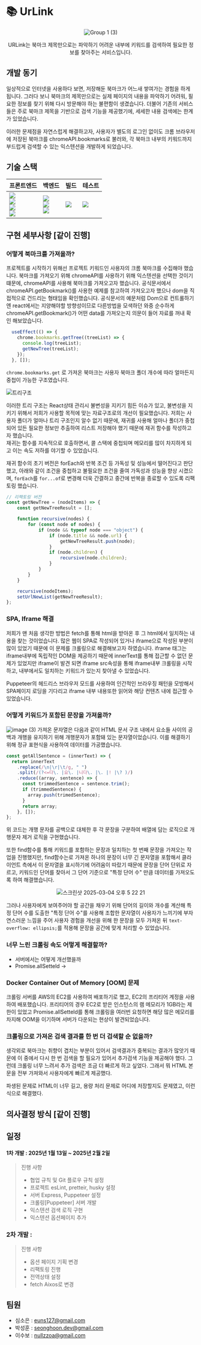 # 📚 UrLink

<div align="center">
  
  ![Group 1 (3)](https://github.com/user-attachments/assets/19540f6e-1863-4ad2-a809-05097272441c)

  URLink는 북마크 제목만으로는 파악하기 어려운 내부에 키워드를 검색하여 필요한 정보를 찾아주는 서비스입니다.
</div>


## 개발 동기
일상적으로 인터넷을 사용하다 보면, 저장해둔 북마크가 어느새 쌓여가는 경험을 하게 됩니다. 그러다 보니 북마크의 제목만으로는 실제 페이지의 내용을 파악하기 어려워, 필요한 정보를 찾기 위해 다시 방문해야 하는 불편함이 생겼습니다. 더불어 기존의 서비스들은 주로 북마크 제목을 기반으로 검색 기능을 제공했기에, 세세한 내용 검색에는 한계가 있었습니다.

이러한 문제점을 자연스럽게 해결하고자, 사용자가 별도의 로그인 없이도 크롬 브라우저에 저장된 북마크를 chromeAPI.bookmarks로 불러와, 각 북마크 내부의 키워드까지 부드럽게 검색할 수 있는 익스텐션을 개발하게 되었습니다.

## 기술 스택
<div align="center">
  
| 프론트엔드 | 백엔드 | 빌드 | 테스트 |
| ---------------------------------------------- | ---------------------------------------------- | ---------------------------------------------- | ---------------------------------------------- | 
| <img src="https://img.shields.io/badge/React-3B4250?style=flat-square&logo=React&logoColor=#61DAFB"/> <br /> <img src="https://img.shields.io/badge/Zustand-3B4250?style=flat-square&logo=React&logoColor=#3B4250"/> <br /> <img src="https://img.shields.io/badge/Tailwind-3B4250?style=flat-square&logo=tailwindcss&logoColor=#06B6D4"/> <br /> <img src="https://img.shields.io/badge/Axios-3B4250?style=flat-square&logo=Axios&logoColor=#5A29E4"/> | <img src="https://img.shields.io/badge/Node-3B4250?style=flat-square&logo=Node.js&logoColor=#5FA04E"/> <br /> <img src="https://img.shields.io/badge/Puppeteer-3B4250?style=flat-square&logo=Puppeteer&logoColor=#40B5A4"/> <br /> <img src="https://img.shields.io/badge/Express-3B4250?style=flat-square&logo=Express&logoColor=#646CFF"/>| <img src="https://img.shields.io/badge/Vite-3B4250?style=flat-square&logo=vite&logoColor=#646CFF"/> | <img src="https://img.shields.io/badge/Vitest-3B4250?style=flat-square&logo=vitest&logoColor=#6E9F18"/> |

</div>


## 구현 세부사항 [같이 진행]
### 어떻게 북마크를 가져올까?
프로젝트를 시작하기 위해선 프로젝트 키워드인 사용자의 크롬 북마크를 수집해야 했습니다.
북마크를 가져오기 위해 chromeAPI를 사용하기 위해 익스텐션을 선택한 것이기 떄문에, chromeAPI를 사용해 북마크를 가져오고자 했습니다.
공식문서에서 chromeAPI.getBookmark()를 사용한 예제를 참고하여 가져오고자 했으나 dom을 직접적으로 건드리는 형태임을 확인했습니다.
공식문서의 예문처럼 Dom으로 컨트롤하기엔 react에서는 지양해야할 방향성이므로 다른방법을 모색하던 와중 순수하게 
chromeAPI.getBookmark()가 어떤 data를 가져오는지 의문이 들어 자료를 꺼내 확인 해보았습니다.

``` js
  useEffect(() => {
    chrome.bookmarks.getTree((treeList) => {
      console.log(treeList);
      getNewTree(treeList);
    });
  }, []);
```
  
```chrome.bookmarks.get``` 로 가져온 북마크는 사용자 북마크 폴더 개수에 따라 얼마든지 중첩이 가능한 구조였습니다.

![트리구조](https://github.com/user-attachments/assets/8694307c-720f-4d15-9c86-9edfc674d02b)

이러한 트리 구조는 React상태 관리시 불변성을 지키기 힘든 이슈가 있고, 불변성을 지키기 위해서 저희가 사용할 목적에 맞는 자료구조로의 개선이 필요했습니다. 
저희는 사용자 폴더가 얼마나 트리 구조인지 알수 없기 때문에, 재귀를 사용해 얼마나 폴더가 중첩되어 있든 필요한 정보만 추출하여 리스트 저장해야 했기 때문에 재귀 함수를 작성하고자 했습니다.<br />
재귀는 함수를 지속적으로 호출하면서, 콜 스택에 중첩되며 메모리를 많이 차지하게 되고 이는 속도 저하를 야기할 수 있었습니다.

재귀 함수의 초기 버전은 forEach와 반복 조건 등 가독성 및 성능에서 떨어진다고 판단했고, 아래와 같이 조건을 중첩하고 불필요한 조건을 줄여 가독성과 성능을 향상 시켰으며, ```forEach```를 ```for...of```로 변경해 더욱 간결하고 중간에 반복을 종료할 수 있도록 리팩토링 했습니다.

```js
// 리팩토링 버전
const getNewTree = (nodeItems) => {
    const getNewTreeResult = [];

    function recursive(nodes) {
        for (const node of nodes) {
            if (node && typeof node === "object") {
                if (node.title && node.url) {
                    getNewTreeResult.push(node);
                }
                if (node.children) {
                    recursive(node.children);
                }
            }
        }
    }

    recursive(nodeItems);
    setUrlNewList(getNewTreeResult);
};
```

### SPA, Iframe 해결
저희가 맨 처음 생각한 방법은 fetch를 통해 html을 받아온 후 그 html에서 일치하는 내용을 찾는 것이었습니다. 많은 웹이 SPA로 작성되어 있거나 iframe으로 작성된 부분이 많이 있었기 때문에 이 문제를 크롤링으로 해결해보고자 하였습니다.
iframe 태그는 iframe내부에 독립적인 DOM을 제공하기 때문에 innerText를 통해 접근할 수 없던 문제가 있었지만 iframe이 발견 되면 iframe src속성을 통해 iframe내부 크롤링을 시작하고, 내부에서도 일치하는 키워드가 있는지 찾아낼 수 있었습니다.

Puppeteer의 헤드리스 브라우저 모드를 사용하여 인간적인 브라우징 패턴을 모방해서 SPA페이지 로딩을 기다리고 iframe 내부 내용또한 읽어와 해당 컨텐츠 내에 접근할 수 있었습니다.


### 어떻게 키워드가 포함된 문장을 가져올까?
![image (3)](https://github.com/user-attachments/assets/bf9e36aa-db03-42fd-bb66-f0000709f0e3)
가져온 문자열은 다음과 같이 HTML 문서 구조 내에서 요소들 사이의 공백과 개행을 유지하기 위해 개행문자가 포함돼 있는 문자열이었습니다.
이를 해결하기 위해 정규 표현식을 사용하여 데이터를 가공했습니다.
```js
const getAllSentence = (innerText) => {
  return innerText
    .replace(/\n|\r|\t/g, " ")
    .split(/(?<=다\. |요\. |니다\. |\. |! |\? )/)
    .reduce((array, sentence) => {
      const trimmedSentence = sentence.trim();
      if (trimmedSentence) {
        array.push(trimedSentence);
      }
      return array;
    }, []);
};
```
위 코드는 개행 문자를 공백으로 대체한 후 각 문장을 구분하여 배열에 담는 로직으로 개행문자 제거 로직을 구현했습니다.

또한 find함수를 통해 키워드를 포함하는 문장과 일치하는 첫 번째 문장을 가져오는 작업을 진행했지만, find함수는로 가져온 하나의 문장이 너무 긴 문자열을 포함해서 클라이언트 측에서 이 문자열을 표시하기에 어려움이 따랐기 때문에 문장을 단어 단위로 자르고, 키워드인 단어를 찾아서 그 단어 기준으로 "특정 단어 수" 만큼 데이터를 가져오도록 하여 해결했습니다.<br />

<div align="center">
  
  ![스크린샷 2025-03-04 오후 5 22 21](https://github.com/user-attachments/assets/15e7525f-44ff-4719-8974-69ed3085235d)
  
</div>

그러나 사용자에게 보여주어야 할 공간을 채우기 위해 단어의 길이와 개수를 계산해 특정 단어 수를 도출한 "특정 단어 수"를 사용해 조합한 문자열이 사용자가 느끼기에 부자연스러운 느낌을 주어 사용자 경험을 개선을 위해 한 문장을 모두 가져온 뒤 ```text-overflow: ellipsis;```를 적용해 문장을 공간에 맞게 처리할 수 있었습니다.

### 너무 느린 크롤링 속도 어떻게 해결할까?
- 서버에서는 어떻게 개선했을까
- Promise.allSetteld ->


### Docker Container Out of Memory [OOM] 문제
크롤링 서버를 AWS의 EC2를 사용하여 배포하기로 했고, EC2의 프리티어 계정을 사용하여 배포했습니다.
프리티어의 경우 EC2로 받은 인스턴스의 램 메모리가 1GB라는 제한이 있었고 Promise.allSetteld를 통해 크롤링을 여러번 요청하면 해당 많은 메모리를 차지해 OOM을 이기하며 서버가 다운되는 현상이 발견되었습니다.

### 크롤링으로 가져온 검색 결과를 한 번 더 검색할 순 없을까?
생각외로 북마크는 취향이 겹치는 부분이 있어서 검색결과가 중복되는 결과가 많앗기 때문에 이 중에서 다시 한 번 검색을 할 필요가 있어서 추가검색 기능을 제공해야 했다.
그런데 크롤링 너무 느려서 추가 검색은 조금 더 빠르게 하고 싶었다.
그래서 뭐 HTML 본문을 전부 가져와서 사용자에게 빠르게 제공했다.

파생된 문제로 HTML이 너무 길고, 용량 처리 문제로 어디에 저장할지도 문제였고,
이런 식으로 해결했다.

## 의사결정 방식 [같이 진행]


## 일정
#### 1차 개발 : 2025년 1월 13일 ~ 2025년 2월 2일
> 진행 사항
> - 협업 규칙 및 Git 플로우 규칙 설정
> - 프로젝트 esLint, pretteir, husky 설정
> - 서버 Express, Puppeteer 설정
> - 크롤링[Puppeteer] 서버 개발
> - 익스텐션 검색 로직 구현
> - 익스텐션 옵션페이지 추가

### 2차 개발 : 
> 진행 사항
> - 옵션 페이지 기획 변경
> - 리팩토링 진행
> - 전역상태 설정
> - fetch Aixos로 변경

## 팀원
- 심소은 : euns127@gmail.com
- 박성훈 : seonghoon.dev@gmail.com
- 이수보 : nullzzoa@gmail.com
